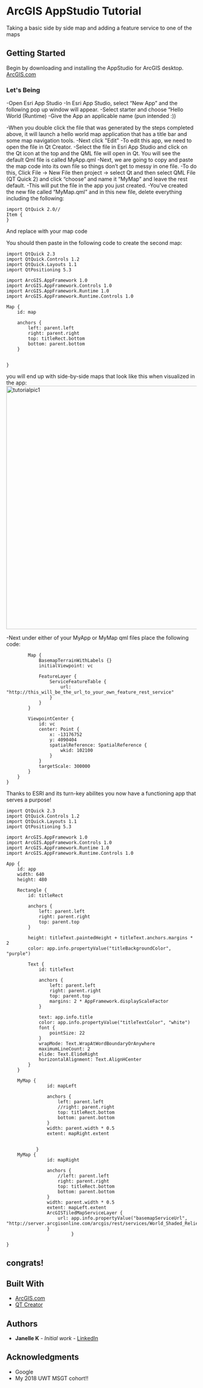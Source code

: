 # ArcGIS AppStudio Tutorial

Taking a basic side by side map and adding a feature service to one of the maps

## Getting Started

Begin by downloading and installing the AppStudio for ArcGIS desktop. [ArcGIS.com](https://doc.arcgis.com/en/appstudio/create-apps/guidedtour.htm#GUID-C3A0CE70-2E92-40CB-8124-1BE599853C96)


### Let's Being

-Open Esri App Studio
-In Esri App Studio, select “New App” and the following pop up window will appear.
-Select starter and choose “Hello World (Runtime)
-Give the App an applicable name (pun intended :))

-When you double click the file that was generated by the steps completed above, it will launch a hello world map application that has a title bar and some map navigation tools.
-Next click "Edit" 
-To edit this app, we need to open the file in Qt Creator. 
-Select the file in Esri App Studio and click on the Qt icon at the top and the QML file will open in Qt. You will see the default Qml file is called MyApp.qml
-Next, we are going to copy and paste the map code into its own file so things don’t get to messy in one file. 
-To do this, Click File -> New File then project -> select Qt and then select QML File (QT Quick 2) and click “choose” and name it “MyMap” and leave the rest default. 
-This will put the file in the app you just created. 
-You've created the new file called “MyMap.qml” and in this new file, delete everything including the following: 


```
import QtQuick 2.0//
Item {
} 
```

And replace with your map code

 
You should then paste in the following code to create the second map:
```
import QtQuick 2.3
import QtQuick.Controls 1.2
import QtQuick.Layouts 1.1
import QtPositioning 5.3

import ArcGIS.AppFramework 1.0
import ArcGIS.AppFramework.Controls 1.0
import ArcGIS.AppFramework.Runtime 1.0
import ArcGIS.AppFramework.Runtime.Controls 1.0

Map {
    id: map

    anchors {
        left: parent.left
        right: parent.right
        top: titleRect.bottom
        bottom: parent.bottom
    }


}

```

you will end up with side-by-side maps that look like this when visualized in the app:
<img width="644" alt="tutorialpic1" src="https://user-images.githubusercontent.com/33079140/36765153-c422ad9a-1be4-11e8-8916-db18e5cb152d.png">

-Next under either of your MyApp or MyMap qml files place the following code:
```
        Map {
            BasemapTerrainWithLabels {}
            initialViewpoint: vc

            FeatureLayer {
                ServiceFeatureTable {
                    url: "http://this_will_be_the_url_to_your_own_feature_rest_service"
                }
            }
        }

        ViewpointCenter {
            id: vc
            center: Point {
                x: -13176752
                y: 4090404
                spatialReference: SpatialReference {
                    wkid: 102100
                }
            }
            targetScale: 300000
        }
    }
}
```

Thanks to ESRI and its turn-key abilites you now have a functioning app that serves a purpose!
```
import QtQuick 2.3
import QtQuick.Controls 1.2
import QtQuick.Layouts 1.1
import QtPositioning 5.3

import ArcGIS.AppFramework 1.0
import ArcGIS.AppFramework.Controls 1.0
import ArcGIS.AppFramework.Runtime 1.0
import ArcGIS.AppFramework.Runtime.Controls 1.0

App {
    id: app
    width: 640
    height: 480

    Rectangle {
        id: titleRect

        anchors {
            left: parent.left
            right: parent.right
            top: parent.top
        }

        height: titleText.paintedHeight + titleText.anchors.margins * 2
        color: app.info.propertyValue("titleBackgroundColor", "purple")

        Text {
            id: titleText

            anchors {
                left: parent.left
                right: parent.right
                top: parent.top
                margins: 2 * AppFramework.displayScaleFactor
            }

            text: app.info.title
            color: app.info.propertyValue("titleTextColor", "white")
            font {
                pointSize: 22
            }
            wrapMode: Text.WrapAtWordBoundaryOrAnywhere
            maximumLineCount: 2
            elide: Text.ElideRight
            horizontalAlignment: Text.AlignHCenter
        }
    }

    MyMap {
               id: mapLeft

               anchors {
                   left: parent.left
                   //right: parent.right
                   top: titleRect.bottom
                   bottom: parent.bottom
               }
               width: parent.width * 0.5
               extent: mapRight.extent


           }
    MyMap {
               id: mapRight

               anchors {
                   //left: parent.left
                   right: parent.right
                   top: titleRect.bottom
                   bottom: parent.bottom
               }
               width: parent.width * 0.5
               extent: mapLeft.extent
               ArcGISTiledMapServiceLayer {
                   url: app.info.propertyValue("basemapServiceUrl", "http://server.arcgisonline.com/arcgis/rest/services/World_Shaded_Relief/MapServer")
               }
                        }

}

```
## congrats!


## Built With

* [ArcGIS.com](https://doc.arcgis.com/en/appstudio/create-apps/guidedtour.htm#GUID-C3A0CE70-2E92-40CB-8124-1BE599853C96)
* [QT Creator](https://www.qt.io/qt-features-libraries-apis-tools-and-ide/)

## Authors

* **Janelle K** - *Initial work* - [LinkedIn](https://linkedin.com/in/janelle-verhaar-kueck-20162413a)

## Acknowledgments

* Google
* My 2018 UWT MSGT cohort!!


